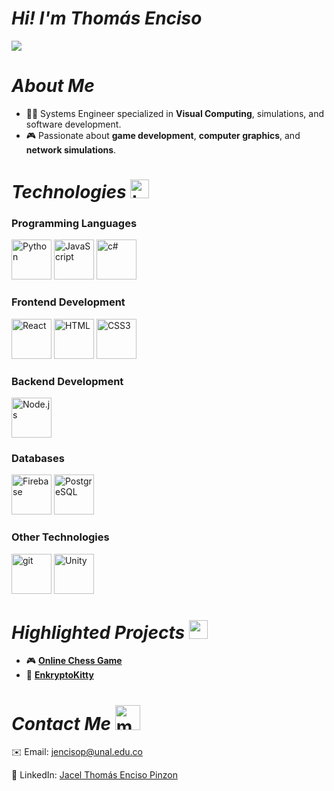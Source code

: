 <!-- Introduction -->
## <h1> ***Hi! I'm Thomás Enciso*** </h1>
<div align="left">

<img  src="https://images.nightcafe.studio/jobs/9D6b8P0z9NRyVXMCsydM/9D6b8P0z9NRyVXMCsydM-4zhlK-adjusted.jpg?tr=w-1080,c-at_max"/>

## <h1>***About Me***</h1>
<div align="left">
  
* 👨‍💻 Systems Engineer specialized in **Visual Computing**, simulations, and software development.
* 🎮 Passionate about **game development**, **computer graphics**, and **network simulations**.

## <h1>***Technologies*** <img src="https://img.icons8.com/?size=100&id=2sWu6PtiXHWx&format=png&color=000000" width="30" alt="toolbox"/></h1>
<div align="left">

### Programming Languages
<p align="left">
  <img src="https://cdn.jsdelivr.net/gh/devicons/devicon@latest/icons/python/python-original.svg" width="64" height="64" alt="Python"/>
  <img src="https://cdn.jsdelivr.net/gh/devicons/devicon@latest/icons/javascript/javascript-original.svg" width="64" height="64" alt="JavaScript"/>
  <img src="https://cdn.jsdelivr.net/gh/devicons/devicon@latest/icons/csharp/csharp-original.svg" width="64" height="64" alt="c#"/>
</p>

### Frontend Development
<p align="left">
  <img src="https://cdn.jsdelivr.net/gh/devicons/devicon@latest/icons/react/react-original.svg" width="64" height="64" alt="React"/>
  <img src="https://cdn.jsdelivr.net/gh/devicons/devicon@latest/icons/html5/html5-original.svg" width="64" height="64" alt="HTML"/>
  <img src="https://cdn.jsdelivr.net/gh/devicons/devicon@latest/icons/css3/css3-original.svg" width="64" height="64" alt="CSS3"/>
</p>

### Backend Development
<p align="left">
  <img src="https://img.icons8.com/?size=100&id=hsPbhkOH4FMe&format=png&color=000000" width="64" height="64" alt="Node.js"/>
</p>

### Databases
<p align="left">
  <img src="https://cdn.jsdelivr.net/gh/devicons/devicon@latest/icons/firebase/firebase-original.svg" width="64" height="64" alt="Firebase"/>
  <img src="https://cdn.jsdelivr.net/gh/devicons/devicon@latest/icons/postgresql/postgresql-original.svg" width="64" height="64" alt="PostgreSQL"/>
</p>

### Other Technologies
<p align="left">
  <img src="https://cdn.jsdelivr.net/gh/devicons/devicon@latest/icons/git/git-original.svg" width="64" height="64" alt="git"/>
  <img src="https://cdn.jsdelivr.net/gh/devicons/devicon@latest/icons/unity/unity-original.svg" width="64" height="64" alt="Unity"/>
</p>

## <h1>***Highlighted Projects*** <img src="https://img.icons8.com/?size=100&id=16369&format=png&color=000000" width="30" alt="projects"/></h1>
<div align="left">

- 🎮  [**Online Chess Game**](https://github.com/jcadenar/Software-Engineering-I.git)
- 🔐  [**EnkryptoKitty**](https://github.com/Jmaciass1/EnkryptoKitty.git)

## <h1>***Contact Me*** <img src="https://img.icons8.com/?size=100&id=MFd4aKzItnZK&format=png&color=000000" width="40" alt="mail"/></h1>
<div align="left">

✉️ Email: [jencisop@unal.edu.co](mailto:jencisop@unal.edu.co)

💼 LinkedIn: [Jacel Thomás Enciso Pinzon](https://www.linkedin.com/in/jacel-thom%C3%A1s-enciso-pinz%C3%B3n-30b637297/)
